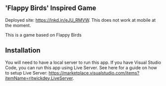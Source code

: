 ## 'Flappy Birds' Inspired Game

Deployed site: https://lnkd.in/eJU_RMVW. This does not work at mobile at the moment. 

This is a game based on Flappy Birds

## Installation 

You will need to have a local server to run this app. 
If you have Visual Studio Code, you can run this app using Live Server. See here for a guide on how to setup Live Server: https://marketplace.visualstudio.com/items?itemName=ritwickdey.LiveServer. 